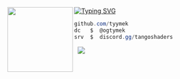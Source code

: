 [![Typing SVG](https://readme-typing-svg.herokuapp.com?font=Roboto+Mono&lines=hris.rip+%7C+hris)](https://git.io/typing-svg)
<img align="left" src="https://upload.wikimedia.org/wikipedia/commons/thumb/3/34/Red_star.svg/220px-Red_star.svg.png" width="147"/> 

```csharp
github.com/tyymek
dc   $  @ogtymek
srv  $  discord.gg/tangoshaders
```
&zwnj; 
&zwnj; 
![](https://komarev.com/ghpvc/?username=tyymek)

